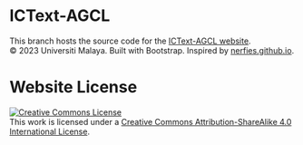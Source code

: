 # ICText-AGCL

This branch hosts the source code for the [ICText-AGCL website](https://chunchet-ng.github.io/ICText-AGCL).<br/>
&#169; 2023 Universiti Malaya. Built with Bootstrap. Inspired by [nerfies.github.io](https://nerfies.github.io/).

# Website License
<a rel="license" href="http://creativecommons.org/licenses/by-sa/4.0/"><img alt="Creative Commons License" style="border-width:0" src="https://i.creativecommons.org/l/by-sa/4.0/88x31.png" /></a><br />This work is licensed under a <a rel="license" href="http://creativecommons.org/licenses/by-sa/4.0/">Creative Commons Attribution-ShareAlike 4.0 International License</a>.
